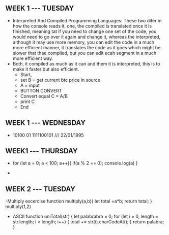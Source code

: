 ## WEEK 1 --- TUESDAY
- Interpreted And Compiled Programming Languages:   These two difer in how the console reads it, one, the compiled is translated once it is finished, meaning tat if you need to change one set of the code, you would need to go over it again and change it, whereas the interpreted, although it may use more memory, you can edit the code in a much more efficient manner, it translates the code as it goes which might be slower that thae complied, but you can edit ecah segment in a much more efficient way.
- Both, it compiled as much as it can and them it is interpreted, this is to make it faster but also efficient.
  - Start, 
  - set B = get current btc price in source
  - A = input
  - BUTTON CONVERT 
  - Convert equal C = A/B
  - print C
  - End

## WEEK 1 --- WEDNESDAY
- 10100 01 1111100101   /// 22/01/1995

## WEEK1  --- THURSDAY
- for (let a = 0; a < 100; a++){
    if(a % 2 == 0);
    console.log(a)
}

-


## WEEK 2  --- TUESDAY
-Multiply excercise
function multiply(a,b){
    let total =a*b;
    return total;
}
multiply(1,2)

- ASCII 
function uniTotal(str) {
  let palabrabra = 0;
  for (let i = 0, length = str.length; i < length; i++) {
    total += str[i].charCodeAt();
  }
  return palabra;
}
